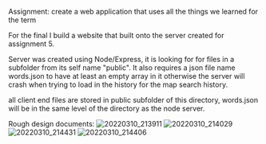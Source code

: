Assignment: create a web application that uses all the things we learned for the term

For the final I build a website that built onto the server created for assignment 5.

Server was created using Node/Express, it is looking for for files in a subfolder from its self name "public". It also requires a json file name words.json to have at least an empty array in it otherwise the server will crash when trying to load in the history for the map search history.

all client end files are stored in public subfolder of this directory, words.json will be in the same level of the directory as the node server.

Rough design documents:
![20220310_213911](https://user-images.githubusercontent.com/97048406/157810280-4344aca0-d137-4e33-a1ae-4f31f2326eab.jpg)
![20220310_214029](https://user-images.githubusercontent.com/97048406/157810294-6f405bb0-6197-4613-9b57-3cc5572bb253.jpg)
![20220310_214431](https://user-images.githubusercontent.com/97048406/157810306-303d7b77-1a22-4db1-b3cb-83c6bebaad73.jpg)
![20220310_214406](https://user-images.githubusercontent.com/97048406/157810315-6638af79-98f8-468e-b1c3-1880c58e7641.jpg)
